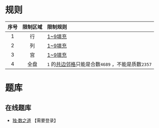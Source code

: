 # 规则
| 序号 | 限制区域 | 限制规则 |
| :---: | :---: | :--- |
| 1 | 行 | [1~9填充] |
| 2 | 列 | [1~9填充] |
| 3 | 宫 | [1~9填充] |
| 4 | 全盘 | `1` 的[共边邻格]只能是合数`4689` ，不能是质数`2357` |

# 题库

## 在线题库
- [独·数之道](http://www.sudokufans.org.cn/lx/game.index.php?type=zwy) 【需要登录】

[1~9填充]: ../../../rules.md#1to9填充
[共边邻格]: ../../../rules.md#共边邻格